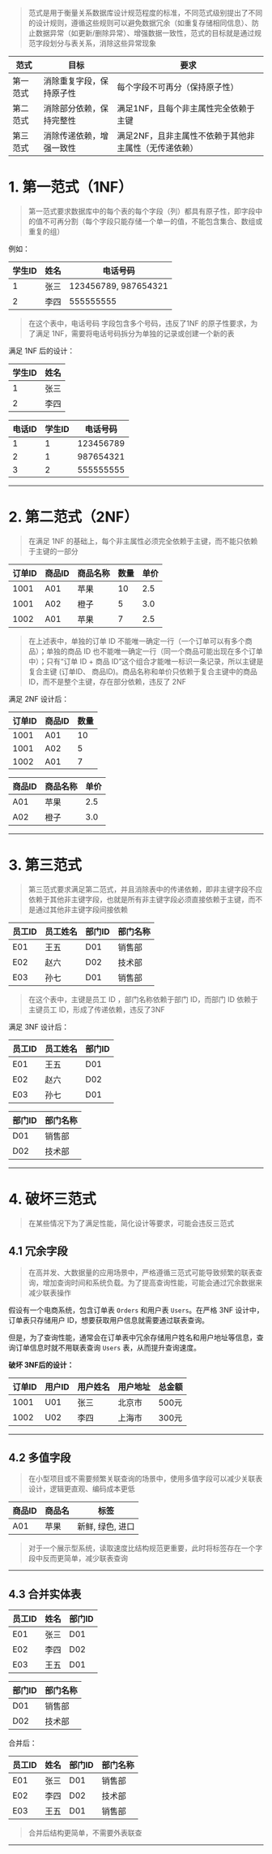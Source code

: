
>范式是用于衡量关系数据库设计规范程度的标准，不同范式级别提出了不同的设计规则，遵循这些规则可以避免数据冗余（如重复存储相同信息）、防止数据异常（如更新/删除异常）、增强数据一致性，范式的目标就是通过规范字段划分与表关系，消除这些异常现象

|范式|目标|要求|
|---|---|---|
|第一范式|消除重复字段，保持原子性|每个字段不可再分（保持原子性）|
|第二范式|消除部分依赖，保持完整性|满足1NF，且每个非主属性完全依赖于主键|
|第三范式|消除传递依赖，增强一致性|满足2NF，且非主属性不依赖于其他非主属性（无传递依赖）|

# 1. 第一范式（1NF）

>第一范式要求数据库中的每个表的每个字段（列）都具有原子性，即字段中的值不可再分割（每个字段只能存储一个单一的值，不能包含集合、数组或重复的组）

例如：

| 学生ID | 姓名  | 电话号码                 |
| ---- | --- | -------------------- |
| 1    | 张三  | 123456789, 987654321 |
| 2    | 李四  | 555555555            |

>在这个表中，电话号码 字段包含多个号码，违反了1NF 的原子性要求，为了满足 1NF，需要将电话号码拆分为单独的记录或创建一个新的表

满足 1NF 后的设计：

|学生ID|姓名|
|---|---|
|1|张三|
|2|李四|

|电话ID|学生ID|电话号码|
|---|---|---|
|1|1|123456789|
|2|1|987654321|
|3|2|555555555|

****
# 2. 第二范式（2NF）

>在满足 1NF 的基础上，每个非主属性必须完全依赖于主键，而不能只依赖于主键的一部分

| 订单ID | 商品ID | 商品名称 | 数量  | 单价  |
| ---- | ---- | ---- | --- | --- |
| 1001 | A01  | 苹果   | 10  | 2.5 |
| 1001 | A02  | 橙子   | 5   | 3.0 |
| 1002 | A01  | 苹果   | 7   | 2.5 |

>在上述表中，单独的订单 ID 不能唯一确定一行（一个订单可以有多个商品）；单独的商品 ID 也不能唯一确定一行（同一个商品可能出现在多个订单中）；只有“订单 ID + 商品 ID”这个组合才能唯一标识一条记录，所以主键是复合主键 (订单ID、 商品ID)。商品名称和单价只依赖于复合主键中的商品ID，而不是整个主键，存在部分依赖，违反了 2NF

满足 2NF 设计后：

|订单ID|商品ID|数量|
|---|---|---|
|1001|A01|10|
|1001|A02|5|
|1002|A01|7|

|商品ID|商品名称|单价|
|---|---|---|
|A01|苹果|2.5|
|A02|橙子|3.0|

****
# 3. 第三范式

>第三范式要求满足第二范式，并且消除表中的传递依赖，即非主键字段不应依赖于其他非主键字段，也就是所有非主键字段必须直接依赖于主键，而不是通过其他非主键字段间接依赖

|员工ID|员工姓名|部门ID|部门名称|
|---|---|---|---|
|E01|王五|D01|销售部|
|E02|赵六|D02|技术部|
|E03|孙七|D01|销售部|

>在这个表中，主键是员工 ID ，部门名称依赖于部门 ID，而部门 ID 依赖于主键员工 ID，形成了传递依赖，违反了3NF

满足 3NF 设计后：

|员工ID|员工姓名|部门ID|
|---|---|---|
|E01|王五|D01|
|E02|赵六|D02|
|E03|孙七|D01|

|部门ID|部门名称|
|---|---|
|D01|销售部|
|D02|技术部|

****
# 4. 破坏三范式

>在某些情况下为了满足性能，简化设计等要求，可能会违反三范式

## 4.1 冗余字段

>在高并发、大数据量的应用场景中，严格遵循三范式可能导致频繁的联表查询，增加查询时间和系统负载。为了提高查询性能，可能会通过冗余数据来减少联表操作

假设有一个电商系统，包含订单表 `Orders` 和用户表 `Users`。在严格 3NF 设计中，订单表只存储用户 ID，想要获取用户信息就需要通过联表查询。

但是，为了查询性能，通常会在订单表中冗余存储用户姓名和用户地址等信息，查询订单信息时就不用联表查询 `Users` 表，从而提升查询速度。

**破坏 3NF后的设计：**

| 订单ID | 用户ID | 用户姓名 | 用户地址 | 总金额  |
| ---- | ---- | ---- | ---- | ---- |
| 1001 | U01  | 张三   | 北京市  | 500元 |
| 1002 | U02  | 李四   | 上海市  | 300元 |

****
## 4.2 多值字段

>在小型项目或不需要频繁关联查询的场景中，使用多值字段可以减少关联表设计，逻辑更直观、编码成本更低

| 商品ID | 商品名 | 标签         |
| ---- | --- | ---------- |
| A01  | 苹果  | 新鲜, 绿色, 进口 |

>对于一个展示型系统，读取速度比结构规范更重要，此时将标签存在一个字段中反而更简单，减少联表查询

****
## 4.3 合并实体表

|员工ID|姓名|部门ID|
|---|---|---|
|E01|张三|D01|
|E02|李四|D02|
|E03|王五|D01|

|部门ID|部门名称|
|---|---|
|D01|销售部|
|D02|技术部|

合并后：

|员工ID|姓名|部门ID|部门名称|
|---|---|---|---|
|E01|张三|D01|销售部|
|E02|李四|D02|技术部|
|E03|王五|D01|销售部|

>合并后结构更简单，不需要外表联查

****



